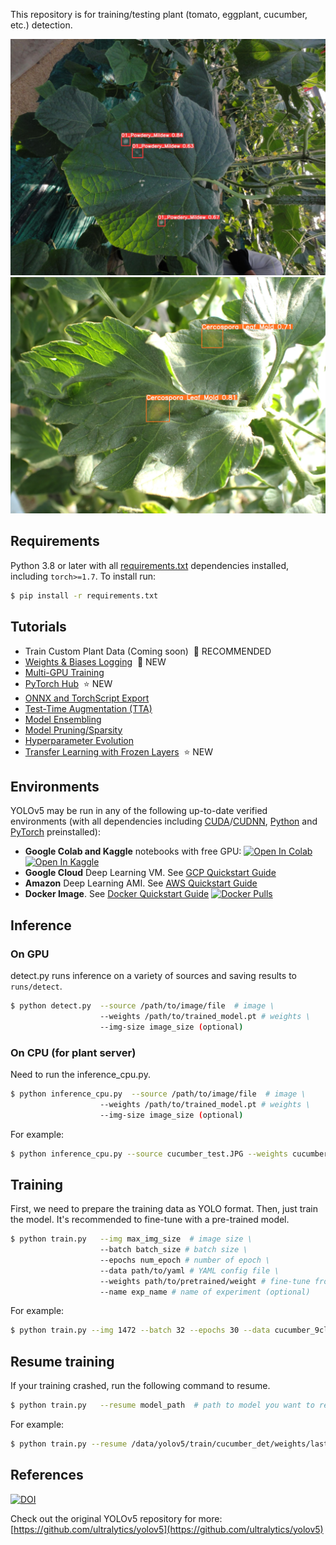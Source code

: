 This repository is for training/testing plant (tomato, eggplant, cucumber, etc.) detection.

<img src="data/images/cucumber_demo.JPG" width="1000">
<img src="data/images/tomato_demo.JPG" width="1000">


## Requirements

Python 3.8 or later with all [requirements.txt](https://github.com/IyatomiLab/yolov5_plant/blob/master/requirements.txt) dependencies installed, including `torch>=1.7`. To install run:
```bash
$ pip install -r requirements.txt
```


## Tutorials

* Train Custom Plant Data (Coming soon) &nbsp;🚀 RECOMMENDED
* [Weights & Biases Logging](https://github.com/ultralytics/yolov5/wiki/Train-Custom-Data)&nbsp; 🌟 NEW
* [Multi-GPU Training](https://github.com/ultralytics/yolov5/issues/475)
* [PyTorch Hub](https://github.com/ultralytics/yolov5/issues/36)&nbsp; ⭐ NEW
* [ONNX and TorchScript Export](https://github.com/ultralytics/yolov5/issues/251)
* [Test-Time Augmentation (TTA)](https://github.com/ultralytics/yolov5/issues/303)
* [Model Ensembling](https://github.com/ultralytics/yolov5/issues/318)
* [Model Pruning/Sparsity](https://github.com/ultralytics/yolov5/issues/304)
* [Hyperparameter Evolution](https://github.com/ultralytics/yolov5/issues/607)
* [Transfer Learning with Frozen Layers](https://github.com/IyatomiLab/yolov5_plant/issues/1314)&nbsp; ⭐ NEW


## Environments

YOLOv5 may be run in any of the following up-to-date verified environments (with all dependencies including [CUDA](https://developer.nvidia.com/cuda)/[CUDNN](https://developer.nvidia.com/cudnn), [Python](https://www.python.org/) and [PyTorch](https://pytorch.org/) preinstalled):

- **Google Colab and Kaggle** notebooks with free GPU: <a href="https://colab.research.google.com/github/IyatomiLab/yolov5_plant/blob/master/tutorial.ipynb"><img src="https://colab.research.google.com/assets/colab-badge.svg" alt="Open In Colab"></a> <a href="https://www.kaggle.com/IyatomiLab/yolov5_plant"><img src="https://kaggle.com/static/images/open-in-kaggle.svg" alt="Open In Kaggle"></a>
- **Google Cloud** Deep Learning VM. See [GCP Quickstart Guide](https://github.com/ultralytics/yolov5/wiki/GCP-Quickstart)
- **Amazon** Deep Learning AMI. See [AWS Quickstart Guide](https://github.com/ultralytics/yolov5/wiki/AWS-Quickstart)
- **Docker Image**. See [Docker Quickstart Guide](https://github.com/ultralytics/yolov5/wiki/Docker-Quickstart) <a href="https://hub.docker.com/r/IyatomiLab/yolov5_plant"><img src="https://img.shields.io/docker/pulls/IyatomiLab/yolov5_plant?logo=docker" alt="Docker Pulls"></a>


## Inference

### On GPU
detect.py runs inference on a variety of sources and saving results to `runs/detect`.
```bash
$ python detect.py  --source /path/to/image/file  # image \
                    --weights /path/to/trained_model.pt # weights \
                    --img-size image_size (optional)
```

### On CPU (for plant server)
Need to run the inference_cpu.py.
```bash
$ python inference_cpu.py  --source /path/to/image/file  # image \
                    --weights /path/to/trained_model.pt # weights \
                    --img-size image_size (optional)
```

For example:
```bash
$ python inference_cpu.py --source cucumber_test.JPG --weights cucumber_yolov5.pt --img-size 1472
```
## Training

First, we need to prepare the training data as YOLO format. Then, just train the model.
It's recommended to fine-tune with a pre-trained model.

```bash
$ python train.py   --img max_img_size  # image size \
                    --batch batch_size # batch size \
                    --epochs num_epoch # number of epoch \
                    --data path/to/yaml # YAML config file \
                    --weights path/to/pretrained/weight # fine-tune from pre-trained
                    --name exp_name # name of experiment (optional)
```
For example:
```bash
$ python train.py --img 1472 --batch 32 --epochs 30 --data cucumber_9class.yaml --weights yolov5x.pt --name cucumber_exp1
```
## Resume training

If your training crashed, run the following command to resume.

```bash
$ python train.py   --resume model_path  # path to model you want to resume from
```
For example:
```bash
$ python train.py --resume /data/yolov5/train/cucumber_det/weights/last.pt
```

## References

[![DOI](https://zenodo.org/badge/264818686.svg)](https://zenodo.org/badge/latestdoi/264818686)

Check out the original YOLOv5 repository for more: [https://github.com/ultralytics/yolov5](https://github.com/ultralytics/yolov5)
